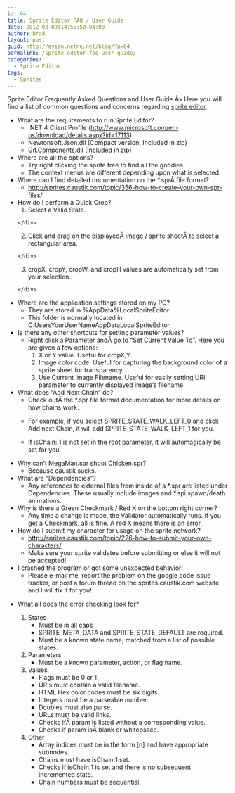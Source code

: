 ```yaml
---
id: 64
title: Sprite Editor FAQ / User Guide
date: 2012-08-09T14:55:50-04:00
author: brad
layout: post
guid: http://avian.netne.net/blog/?p=64
permalink: /sprite-editor-faq-user-guide/
categories:
  - Sprite Editor
tags:
  - Sprites
---
```

Sprite Editor Frequently Asked Questions and User Guide Â» Here you will find a list of common questions and concerns regarding [sprite editor](http://avian.netne.net/index.php?p=programming&pid=7 "Sprite Editor").

<!--more-->

  * <div>
      <div>
        What are the requirements to run Sprite Editor?
      </div>
    </div>
    
      * <div>
          <div>
            .NET 4 Client Profile (<a href="http://www.microsoft.com/en-us/download/details.aspx?id=17113">http://www.microsoft.com/en-us/download/details.aspx?id=17113</a>)
          </div>
        </div>
    
      * <div>
          <div>
            Newtonsoft.Json.dll (Compact version, Included in zip)
          </div>
        </div>
    
      * <div>
          <div>
            Gif.Components.dll (Included in zip)
          </div>
        </div>

  * <div>
      Where are all the options?
    </div>
    
      * <div>
          Try right clicking the sprite tree to find all the goodies.
        </div>
    
      * <div>
          The context menus are different depending upon what is selected.
        </div>

  * <div>
      Where can I find detailed documentation on the *.sprÂ file format?
    </div>
    
      * <div>
          <a href="http://sprites.caustik.com/topic/356-how-to-create-your-own-spr-files/">http://sprites.caustik.com/topic/356-how-to-create-your-own-spr-files/</a>
        </div>

  * <div>
      How do I perform a Quick Crop?
    </div>
    
      1. <div>
          Select a Valid State.
        </div>
    
      2. <div>
          Click and drag on the displayedÂ image / sprite sheetÂ to select a rectangular area.
        </div>
    
      3. <div>
          cropX, cropY, cropW, and cropH values are automatically set from your selection.
        </div>

  * <div>
      Where are the application settings stored on my PC?
    </div>
    
      * <div>
          They are stored in %AppData%LocalSpriteEditor
        </div>
    
      * <div>
          This folder is normally located in C:UsersYourUserNameAppDataLocalSpriteEditor
        </div>

  * <div>
      Is there any other shortcuts for setting parameter values?
    </div>
    
      * Right click a Parameter andÂ go to “Set Current Value To”. Here you are given a few options: 
          1. X or Y value. Useful for cropX,Y.
          2. Image color code. Useful for capturing the background color of a sprite sheet for transparency.
          3. Use Current Image Filename. Useful for easily setting URI parameter to currently displayed image’s filename.
  * <div>
      What does “Add Next Chain” do?
    </div>
    
      * <div>
          Check outÂ the *.spr file format documentation for more details on how chains work.
        </div>
    
      * For example, if you select SPRITE\_STATE\_WALK\_LEFT\_0 and click Add next Chain, it will add SPRITE\_STATE\_WALK\_LEFT\_1 for you.
      * If isChain: 1 is not set in the root parameter, it will automagically be set for you.
  * <div>
      Why can’t MegaMan.spr shoot Chicken.spr?
    </div>
    
      * <div>
          Because caustik sucks.
        </div>

  * <div>
      What are “Dependencies”?
    </div>
    
      * <div>
          Any references to external files from inside of a *.spr are listed under Dependencies. These usually include images and *.spi spawn/death animations.
        </div>

  * <div>
      Why is there a Green Checkmark / Red X on the bottom right corner?
    </div>
    
      * <div>
          Any time a change is made, the Validator automatically runs. If you get a Checkmark, all is fine. A red X means there is an error.
        </div>

  * <div>
      How do I submit my character for usage on the sprite network?
    </div>
    
      * <div>
          <a href="http://sprites.caustik.com/topic/226-how-to-submit-your-own-characters/">http://sprites.caustik.com/topic/226-how-to-submit-your-own-characters/</a>
        </div>
    
      * <div>
          Make sure your sprite validates before submitting or else it will not be accepted!
        </div>

  * <div>
      I crashed the program or got some unexpected behavior!
    </div>
    
      * <div>
          Please e-mail me, report the problem on the google code issue tracker, or post a forum thread on the sprites.caustik.com website and I will fix it for you!
        </div>

  * What all does the error checking look for? 
      1. States 
          * Must be in all caps
          * SPRITE\_META\_DATA and SPRITE\_STATE\_DEFAULT are required.
          * Must be a known state name, matched from a list of possible states.
      2. Parameters 
          * Must be a known parameter, action, or flag name.
      3. Values 
          * Flags must be 0 or 1.
          * URIs must contain a valid filename.
          * HTML Hex color codes must be six digits.
          * Integers must be a parseable number.
          * Doubles must also parse.
          * URLs must be valid links.
          * Checks ifÂ param is listed without a corresponding value.
          * Checks if param isÂ blank or whitepsace.
      4. Other 
          * Array indices must be in the form [n] and have appropriate subnodes.
          * Chains must have isChain:1 set.
          * Checks if isChain:1 is set and there is no subsequent incremented state.
          * Chain numbers must be sequential.